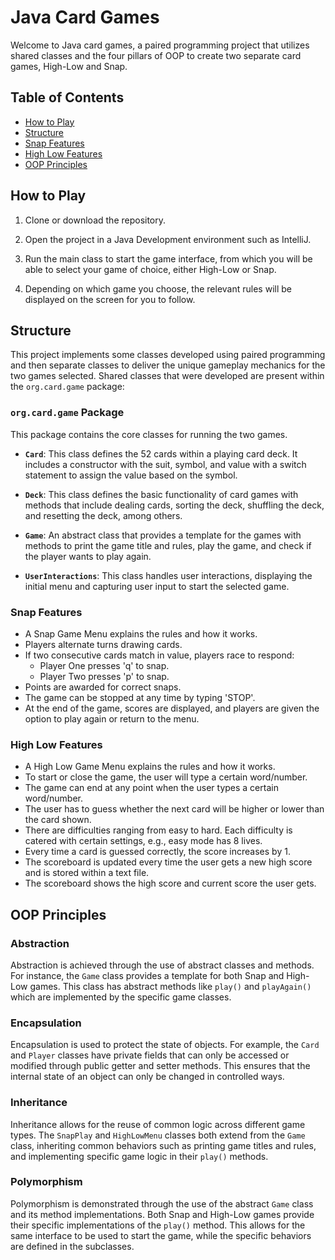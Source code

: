 # Java Card Games

Welcome to Java card games, a paired programming project that utilizes shared classes and the four pillars of OOP to create two separate card games, High-Low and Snap.

## Table of Contents
- [How to Play](#how-to-play)
- [Structure](#structure)
- [Snap Features](#snap-features)
- [High Low Features](#high-low-features)
- [OOP Principles](#oop-principles)

## How to Play
1. Clone or download the repository.

2. Open the project in a Java Development environment such as IntelliJ.

3. Run the main class to start the game interface, from which you will be able to select your game of choice, either High-Low or Snap.

4. Depending on which game you choose, the relevant rules will be displayed on the screen for you to follow.

## Structure

This project implements some classes developed using paired programming and then separate classes to deliver the unique gameplay mechanics for the two games selected. Shared classes that were developed are present within the `org.card.game` package:

### `org.card.game` Package

This package contains the core classes for running the two games.

- **`Card`**: This class defines the 52 cards within a playing card deck. It includes a constructor with the suit, symbol, and value with a switch statement to assign the value based on the symbol.

- **`Deck`**: This class defines the basic functionality of card games with methods that include dealing cards, sorting the deck, shuffling the deck, and resetting the deck, among others.

- **`Game`**: An abstract class that provides a template for the games with methods to print the game title and rules, play the game, and check if the player wants to play again.

- **`UserInteractions`**: This class handles user interactions, displaying the initial menu and capturing user input to start the selected game.

### Snap Features

- A Snap Game Menu explains the rules and how it works.
- Players alternate turns drawing cards.
- If two consecutive cards match in value, players race to respond:
  - Player One presses 'q' to snap.
  - Player Two presses 'p' to snap.
- Points are awarded for correct snaps.
- The game can be stopped at any time by typing 'STOP'.
- At the end of the game, scores are displayed, and players are given the option to play again or return to the menu.

### High Low Features

- A High Low Game Menu explains the rules and how it works.
- To start or close the game, the user will type a certain word/number.
- The game can end at any point when the user types a certain word/number.
- The user has to guess whether the next card will be higher or lower than the card shown.
- There are difficulties ranging from easy to hard. Each difficulty is catered with certain settings, e.g., easy mode has 8 lives.
- Every time a card is guessed correctly, the score increases by 1.
- The scoreboard is updated every time the user gets a new high score and is stored within a text file.
- The scoreboard shows the high score and current score the user gets.

## OOP Principles

### Abstraction

Abstraction is achieved through the use of abstract classes and methods. For instance, the `Game` class provides a template for both Snap and High-Low games. This class has abstract methods like `play()` and `playAgain()` which are implemented by the specific game classes.

### Encapsulation

Encapsulation is used to protect the state of objects. For example, the `Card` and `Player` classes have private fields that can only be accessed or modified through public getter and setter methods. This ensures that the internal state of an object can only be changed in controlled ways.

### Inheritance

Inheritance allows for the reuse of common logic across different game types. The `SnapPlay` and `HighLowMenu` classes both extend from the `Game` class, inheriting common behaviors such as printing game titles and rules, and implementing specific game logic in their `play()` methods.

### Polymorphism

Polymorphism is demonstrated through the use of the abstract `Game` class and its method implementations. Both Snap and High-Low games provide their specific implementations of the `play()` method. This allows for the same interface to be used to start the game, while the specific behaviors are defined in the subclasses.
